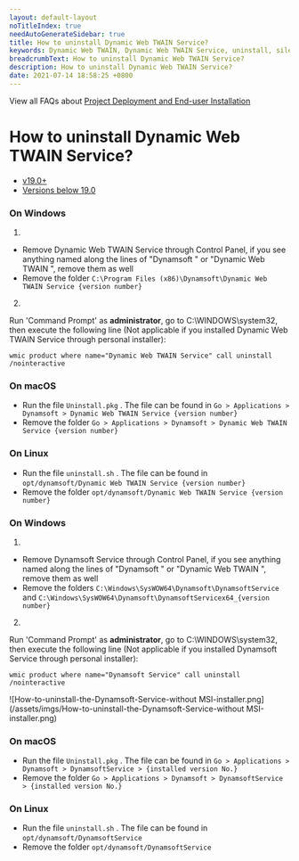 ```yaml
---
layout: default-layout
noTitleIndex: true
needAutoGenerateSidebar: true
title: How to uninstall Dynamic Web TWAIN Service?
keywords: Dynamic Web TWAIN, Dynamic Web TWAIN Service, uninstall, silently
breadcrumbText: How to uninstall Dynamic Web TWAIN Service?
description: How to uninstall Dynamic Web TWAIN Service?
date: 2021-07-14 18:58:25 +0800
---
```


View all FAQs about [Project Deployment and End-user Installation](
https://www.dynamsoft.com/web-twain/docs/faq/#project-deployment-and-end-user-installation)

# How to uninstall Dynamic Web TWAIN Service?

<div class="multi-panel-switching-prefix"></div>

- [v19.0+](#19plus)
- [Versions below 19.0](#19min)

<div class="multi-panel-start"></div>

### On Windows

1. 
* Remove Dynamic Web TWAIN Service through Control Panel, if you see anything named along the lines of "Dynamsoft " or "Dynamic Web TWAIN ", remove them as well
* Remove the folder `C:\Program Files (x86)\Dynamsoft\Dynamic Web TWAIN Service {version number}`

2. 
Run 'Command Prompt' as **administrator**, go to C:\WINDOWS\system32, then execute the following line (Not applicable if you installed Dynamic Web TWAIN Service through personal installer):

``` shell
wmic product where name="Dynamic Web TWAIN Service" call uninstall /nointeractive
```

### On macOS

* Run the file `Uninstall.pkg` . The file can be found in `Go > Applications > Dynamsoft > Dynamic Web TWAIN Service {version number}`
* Remove the folder `Go > Applications > Dynamsoft > Dynamic Web TWAIN Service {version number}`

### On Linux

* Run the file `uninstall.sh` . The file can be found in `opt/dynamsoft/Dynamic Web TWAIN Service {version number}`
* Remove the folder `opt/dynamsoft/Dynamic Web TWAIN Service {version number}`

<div class="multi-panel-end"></div>

<div class="multi-panel-start"></div>

### On Windows

1. 
* Remove Dynamsoft Service through Control Panel, if you see anything named along the lines of "Dynamsoft " or "Dynamic Web TWAIN ", remove them as well
* Remove the folders `C:\Windows\SysWOW64\Dynamsoft\DynamsoftService` and `C:\Windows\SysWOW64\Dynamsoft\DynamsoftServicex64_{version number}`

2. 
Run 'Command Prompt' as **administrator**, go to C:\WINDOWS\system32, then execute the following line (Not applicable if you installed Dynamsoft Service through personal installer):

``` shell
wmic product where name="Dynamsoft Service" call uninstall /nointeractive
```

![How-to-uninstall-the-Dynamsoft-Service-without MSI-installer.png](/assets/imgs/How-to-uninstall-the-Dynamsoft-Service-without MSI-installer.png)

### On macOS

* Run the file `Uninstall.pkg` . The file can be found in `Go > Applications > Dynamsoft > DynamsoftService > {installed version No.}`
* Remove the folder `Go > Applications > Dynamsoft > DynamsoftService > {installed version No.}`

### On Linux

* Run the file `uninstall.sh` . The file can be found in `opt/dynamsoft/DynamsoftService`
* Remove the folder `opt/dynamsoft/DynamsoftService`

<div class="multi-panel-end"></div>

<div class="multi-panel-switching-end"></div>